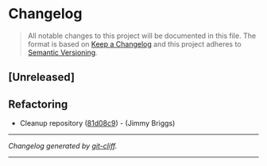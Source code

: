 # Changelog

> All notable changes to this project will be documented in this file. The format is based on
[Keep a Changelog](http://keepachangelog.com/) and this project adheres to
[Semantic Versioning](http://semver.org/).

## [Unreleased]

## Refactoring

- Cleanup repository ([81d08c9](https://github.com/noclocks/demo-jsonserver/commit/81d08c9aa81163d2519990d4cd82468db15adfbb))  - (Jimmy Briggs)

***
*Changelog generated by [git-cliff](https://github.com/orhun/git-cliff).*
***
